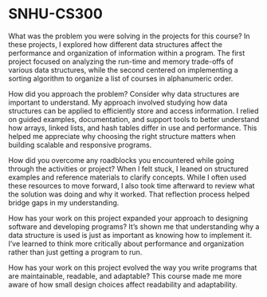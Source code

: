 # SNHU-CS300

What was the problem you were solving in the projects for this course?
In these projects, I explored how different data structures affect the performance and organization of information within a program. The first project focused on analyzing the run-time and memory trade-offs of various data structures, while the second centered on implementing a sorting algorithm to organize a list of courses in alphanumeric order.

How did you approach the problem? Consider why data structures are important to understand.
My approach involved studying how data structures can be applied to efficiently store and access information. I relied on guided examples, documentation, and support tools to better understand how arrays, linked lists, and hash tables differ in use and performance. This helped me appreciate why choosing the right structure matters when building scalable and responsive programs.

How did you overcome any roadblocks you encountered while going through the activities or project?
When I felt stuck, I leaned on structured examples and reference materials to clarify concepts. While I often used these resources to move forward, I also took time afterward to review what the solution was doing and why it worked. That reflection process helped bridge gaps in my understanding.

How has your work on this project expanded your approach to designing software and developing programs?
It’s shown me that understanding why a data structure is used is just as important as knowing how to implement it. I’ve learned to think more critically about performance and organization rather than just getting a program to run.

How has your work on this project evolved the way you write programs that are maintainable, readable, and adaptable?
This course made me more aware of how small design choices affect readability and adaptability.
